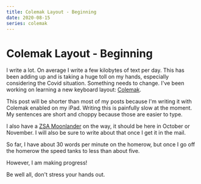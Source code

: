 ```yaml
---
title: Colemak Layout - Beginning
date: 2020-08-15
series: colemak
---
```


# Colemak Layout - Beginning

I write a lot. On average I write a few kilobytes of text per day. This has been
adding up and is taking a huge toll on my hands, especially considering the
Covid situation. Something needs to change. I've been working on learning a new
keyboard layout: [Colemak](https://colemak.com).

This post will be shorter than most of my posts because I'm writing it with
Colemak enabled on my iPad. Writing this is painfully slow at the moment. My
sentences are short and choppy because those are easier to type. 

I also have a [ZSA Moonlander](https://www.zsa.io/moonlander/) on the way, it
should be here in October or November. I will also be sure to write about that
once I get it in the mail.

So far, I have about 30 words per minute on the homerow, but once I go off the
homerow the speed tanks to less than about five.

However, I am making progress!

Be well all, don't stress your hands out.
